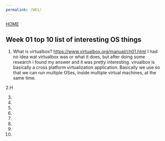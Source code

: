 ```yaml
---
permalink: /W01/
---
```

[HOME](../)
 
 ## Week 01 top 10 list of interesting OS things
 
 1. What is virtualbox? https://www.virtualbox.org/manual/ch01.html
 I had no idea wat virtualbox was or what it does, but after doing some research i found my answer and it was pretty interesting. virualbox is basically a cross platform virtualization application. Basically we use so that we can run multiple OSes, inside multiple virtual machines, at the same time. 
    
 
 2.H 
 
 3.
 
 4.
 
 5.
 
 6.
 
 7.
 
 8.
 
 9.
 
 10.
